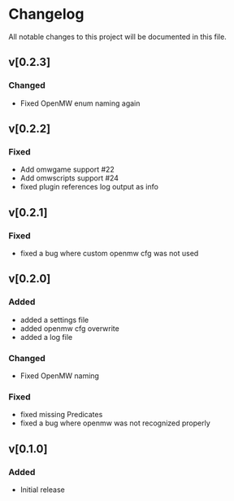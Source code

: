 # Changelog

All notable changes to this project will be documented in this file.

## v[0.2.3]

### Changed

- Fixed OpenMW enum naming again

## v[0.2.2]

### Fixed

- Add omwgame support  #22
- Add omwscripts support  #24
- fixed plugin references log output as info

## v[0.2.1]

### Fixed

- fixed a bug where custom openmw cfg was not used

## v[0.2.0]

### Added

- added a settings file
- added openmw cfg overwrite
- added a log file

### Changed

- Fixed OpenMW naming

### Fixed

- fixed missing Predicates
- fixed a bug where openmw was not recognized properly

## v[0.1.0]

### Added

- Initial release
